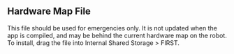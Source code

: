 ## Hardware Map File
This file should be used for emergencies only.
It is not updated when the app is compiled, and may be behind the current hardware map on the robot.
To install, drag the file into Internal Shared Storage > FIRST.